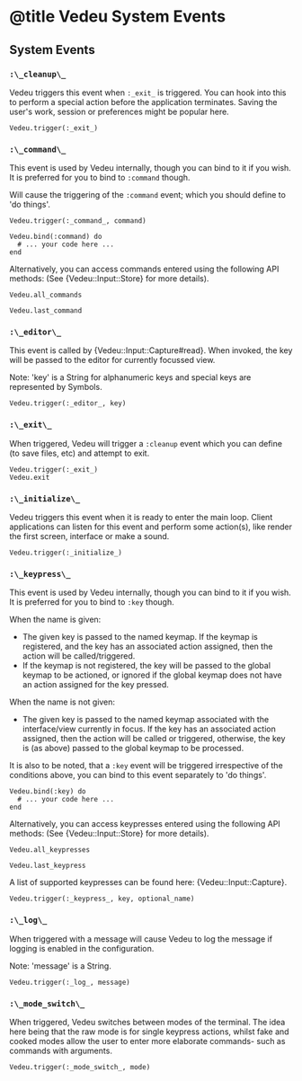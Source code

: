 # @title Vedeu System Events

## System Events

### `:\_cleanup\_`
Vedeu triggers this event when `:_exit_` is triggered. You can hook
into this to perform a special action before the application
terminates. Saving the user's work, session or preferences might be
popular here.

    Vedeu.trigger(:_exit_)

### `:\_command\_`
This event is used by Vedeu internally, though you can bind to it if
you wish. It is preferred for you to bind to `:command` though.

Will cause the triggering of the `:command` event; which you should
define to 'do things'.

    Vedeu.trigger(:_command_, command)

    Vedeu.bind(:command) do
      # ... your code here ...
    end

Alternatively, you can access commands entered using the following
API methods: (See {Vedeu::Input::Store} for more details).

    Vedeu.all_commands

    Vedeu.last_command

### `:\_editor\_`
This event is called by {Vedeu::Input::Capture#read}. When
invoked, the key will be passed to the editor for currently
focussed view.

Note: 'key' is a String for alphanumeric keys and special keys are
represented by Symbols.

    Vedeu.trigger(:_editor_, key)

### `:\_exit\_`
When triggered, Vedeu will trigger a `:cleanup` event which you can
define (to save files, etc) and attempt to exit.

    Vedeu.trigger(:_exit_)
    Vedeu.exit

### `:\_initialize\_`
Vedeu triggers this event when it is ready to enter the main loop.
Client applications can listen for this event and perform some
action(s), like render the first screen, interface or make a sound.

    Vedeu.trigger(:_initialize_)

### `:\_keypress\_`
This event is used by Vedeu internally, though you can bind to it if
you wish. It is preferred for you to bind to `:key` though.

When the name is given:

- The given key is passed to the named keymap. If the keymap is
  registered, and the key has an associated action assigned, then
  the action will be called/triggered.
- If the keymap is not registered, the key will be passed to the
  global keymap to be actioned, or ignored if the global keymap does
  not have an action assigned for the key pressed.

When the name is not given:

- The given key is passed to the named keymap associated with the
  interface/view currently in focus. If the key has an associated
  action assigned, then the action will be called or triggered,
  otherwise, the key is (as above) passed to the global keymap to be
  processed.

It is also to be noted, that a `:key` event will be triggered
irrespective of the conditions above, you can bind to this event
separately to 'do things'.

    Vedeu.bind(:key) do
      # ... your code here ...
    end

Alternatively, you can access keypresses entered using the following
API methods: (See {Vedeu::Input::Store} for more details).

    Vedeu.all_keypresses

    Vedeu.last_keypress

A list of supported keypresses can be found here:
{Vedeu::Input::Capture}.

    Vedeu.trigger(:_keypress_, key, optional_name)

### `:\_log\_`
When triggered with a message will cause Vedeu to log the message if
logging is enabled in the configuration.

Note: 'message' is a String.

    Vedeu.trigger(:_log_, message)

### `:\_mode_switch\_`
When triggered, Vedeu switches between modes of the terminal. The idea
here being that the raw mode is for single keypress actions, whilst
fake and cooked modes allow the user to enter more elaborate commands-
such as commands with arguments.

    Vedeu.trigger(:_mode_switch_, mode)
